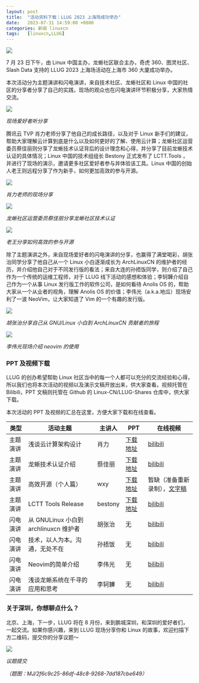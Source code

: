 ```yaml
---
layout: post
title:	"活动资料下载｜LLUG 2023 上海场成功举办"
date:	2023-07-31 14:59:00 +0800 
categories:	新闻 linuxcn 
tags:	[linuxcn,LLUG]
---
```



![](/Asserts/Images//attachment/album/202307/31/145912zcpxwml4rbc4bm4l.jpg)


7 月 23 日下午，由 Linux 中国主办，龙蜥社区联合主办，奇虎 360、图灵社区、Slash Data 支持的 LLUG 2023 上海场活动在上海市 360 大厦成功举办。


本次活动分为主题演讲和闪电演讲，来自技术社区、龙蜥社区和 Linux 中国的社区的分享者分享了自己的实践，现场的观众也在闪电演讲环节积极分享，大家热情交流。


![](/Asserts/Images//attachment/album/202307/31/143156xukvvk24r0nknvi9.jpg)


*现场爱好者听分享*


腾讯云 TVP 肖力老师分享了他自己的成长路径，以及对于 Linux 新手们的建议，帮助大家理解云计算到底是什么以及如何更好的了解、使用云计算；龙蜥社区运营委员蔡佳丽则分享了龙蜥技术认证背后的设计理念和心得，并分享了目前龙蜥技术认证的具体情况；Linux 中国的技术组组长 Bestony 正式发布了 LCTT.Tools ，并进行了现场的演示，邀请更多社区爱好者参与并体验该工具。Linux 中国的创始人老王则远程分享了作为新手，如何更加高效的参与开源。


![](/Asserts/Images//attachment/album/202307/31/143224qnrwb1kfgk6gkbds.jpg)


*肖力老师的现场分享*


![](/Asserts/Images//attachment/album/202307/31/143245v42x4gp2cl2k226k.jpg)


*龙蜥社区运营委员蔡佳丽分享龙蜥社区技术认证*


![](/Asserts/Images//attachment/album/202307/31/143304hvgg4f25fff8gmw1.jpg)


*老王分享如何高效的参与开源*


除了主题演讲之外，来自现场爱好者的闪电演讲的分享，也赢得了满堂喝彩，胡张治同学分享了他自己从一个 Linux 小白逐渐成长为 ArchLinuxCN 的维护者的经历，并介绍他自己对于不同发行版的看法；来自大连的孙捂饭同学，则介绍了自己作为一个传统的运维工程师，对于 LLUG 线下活动的感想和体验；李轲韡介绍自己作为一个从事 Linux 发行版工作的软件公司，是如何看待 Anolis OS 的，帮助大家从一个从业者的视角，理解 Anolis OS 的价值；李伟光（a.k.a.地瓜）现场安利了一波 NeoVim，让大家知道了 Vim 的一个有趣的发行版。


![](/Asserts/Images//attachment/album/202307/31/143352a1xz1nmwywpwn0ma.jpg)


*胡张治分享自己从 GNU/Linux 小白到 ArchLinuxCN 贡献者的旅程*


![](/Asserts/Images//attachment/album/202307/31/143411w0xj33s5fosxo4sf.jpg)


*李伟光现场介绍 neovim 的使用*


### PPT 及视频下载


LLUG 的创办希望帮助 Linux 社区当中的每一个人都可以充分的交流经验和心得，所以我们也将本次活动的视频以及演示文稿开放出来，供大家查看。视频托管在 Bilibili，PPT 文稿则托管在 Github 的 Linux-CN/LLUG-Shares 仓库中，供大家下载。


本次活动的 PPT 及视频的汇总在这里，方便大家下载和在线查看。




| 类型 | 活动主题 | 主讲人 | PPT | 在线视频 |
| --- | --- | --- | --- | --- |
| 主题演讲 | 浅谈云计算架构设计 | 肖力 | [下载地址](https://github.com/Linux-CN/LLUG-Shares/blob/main/Shanghai/2023.07-Qihoo/7.23%20%E8%82%96%E5%8A%9B%20%E6%B5%85%E8%B0%88%E4%BA%91%E8%AE%A1%E7%AE%97%E6%9E%B6%E6%9E%84%E8%AE%BE%E8%AE%A1%20v6%EF%BC%88%E8%84%B1%E6%95%8F%E7%89%88%EF%BC%89%20.pdf) | [bilibili](https://www.bilibili.com/video/BV1RM4y1p7qe/) |
| 主题演讲 | 龙蜥技术认证介绍 | 蔡佳丽 | [下载地址](https://github.com/Linux-CN/LLUG-Shares/blob/main/Shanghai/2023.07-Qihoo/7.23%20%E8%94%A1%E4%BD%B3%E4%B8%BD%20%E9%BE%99%E8%9C%A5%E6%8A%80%E6%9C%AF%E8%AE%A4%E8%AF%81%E4%BB%8B%E7%BB%8D.pdf) | [bilibili](https://www.bilibili.com/video/BV1zX4y1E78U/) |
| 主题演讲 | 高效开源（个人篇） | wxy | [下载地址](https://github.com/Linux-CN/LLUG-Shares/blob/main/Shanghai/2023.07-Qihoo/7.23%20wxy%20%E9%AB%98%E6%95%88%E5%BC%80%E6%BA%90%EF%BC%88%E4%B8%AA%E4%BA%BA%E7%AF%87%EF%BC%89.pdf) | 暂缺（准备重新录制），[文字稿](/article-16026-1.html) |
| 主题演讲 | LCTT Tools Release | bestony | [下载地址](https://github.com/Linux-CN/LLUG-Shares/blob/main/Shanghai/2023.07-Qihoo/7.23%20%E7%99%BD%E5%AE%A6%E6%88%90%20LCTT.%20Tools%20Release.pdf) | [bilibili](https://www.bilibili.com/video/BV17c411F7jD/) |
| 闪电演讲 | 从 GNULinux 小白到 archlinuxcn 维护者 | 胡张治 | 无 | [bilibili](https://www.bilibili.com/video/BV1cm4y1j7eW/) |
| 闪电演讲 | 技术，以人为本。沟通，无处不在 | 孙捂饭 | 无 | [bilibili](https://www.bilibili.com/video/BV15k4y1V7Dd/) |
| 闪电演讲 | Neovim的简单介绍 | 李伟光 | 无 | [bilibili](https://www.bilibili.com/video/BV1xV4y1q71u/) |
| 闪电演讲 | 浅谈龙蜥系统在千寻的应用和思考 | 李轲韡 | 无 | [bilibili](https://www.bilibili.com/video/BV1pu4y127x2/) |


### 关于深圳，你想聊点什么？


北京、上海，下一步，LLUG 将在 8 月份，来到鹏城深圳，和深圳的爱好者们，一起交流。如果你感兴趣，来到 LLUG 现场分享你和 Linux 的故事，欢迎扫描下方二维码，提交你的分享议题～


![](/Asserts/Images//attachment/album/202307/31/144328e9g51gu5hfifisu1.png)


*议题提交*


*（题图：MJ/2f6c9c25-86df-48c8-9268-7dd187cbe649）*

